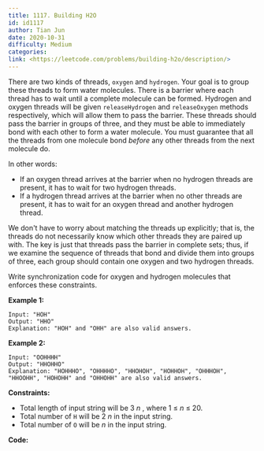 ```yaml
---
title: 1117. Building H2O
id: id1117
author: Tian Jun
date: 2020-10-31
difficulty: Medium
categories: 
link: <https://leetcode.com/problems/building-h2o/description/>
---
```


There are two kinds of threads, `oxygen` and `hydrogen`. Your goal is to group
these threads to form water molecules. There is a barrier where each thread
has to wait until a complete molecule can be formed. Hydrogen and oxygen
threads will be given `releaseHydrogen` and `releaseOxygen` methods
respectively, which will allow them to pass the barrier. These threads should
pass the barrier in groups of three, and they must be able to immediately bond
with each other to form a water molecule. You must guarantee that all the
threads from one molecule bond _before_ any other threads from the next
molecule do.

In other words:

  * If an oxygen thread arrives at the barrier when no hydrogen threads are present, it has to wait for two hydrogen threads.
  * If a hydrogen thread arrives at the barrier when no other threads are present, it has to wait for an oxygen thread and another hydrogen thread.

We don't have to worry about matching the threads up explicitly; that is, the
threads do not necessarily know which other threads they are paired up with.
The key is just that threads pass the barrier in complete sets; thus, if we
examine the sequence of threads that bond and divide them into groups of
three, each group should contain one oxygen and two hydrogen threads.

Write synchronization code for oxygen and hydrogen molecules that enforces
these constraints.



**Example 1:**
            
	Input: "HOH"    
	Output: "HHO"    
	Explanation: "HOH" and "OHH" are also valid answers.    

**Example 2:**
            
	Input: "OOHHHH"    
	Output: "HHOHHO"    
	Explanation: "HOHHHO", "OHHHHO", "HHOHOH", "HOHHOH", "OHHHOH", "HHOOHH", "HOHOHH" and "OHHOHH" are also valid answers.    



**Constraints:**

  * Total length of input string will be 3 _n_ , where 1 ≤  _n_  ≤ 20.
  * Total number of `H` will be 2 _n_  in the input string.
  * Total number of `O` will be _n_  in the input string.


**Code:**
